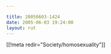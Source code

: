 ```yaml
---

title: 20050603-1424
date: 2005-06-03 19:24:00
layout: rut
---
```


[[!meta redir="Society/homosexuality"]]
